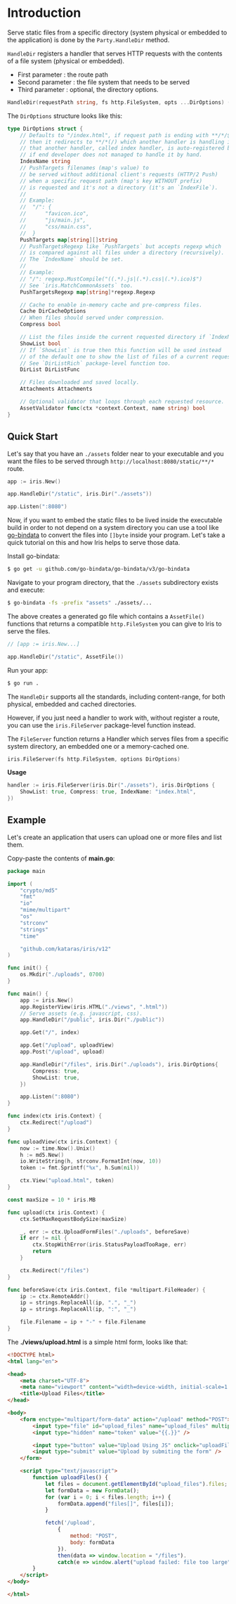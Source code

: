 # Introduction

Serve static files from a specific directory (system physical or embedded to the application) is done by the `Party.HandleDir` method.

`HandleDir` registers a handler that serves HTTP requests with the contents of a file system (physical or embedded).

* First parameter  : the route path
* Second parameter : the file system that needs to be served
* Third parameter  : optional, the directory options.

```go
HandleDir(requestPath string, fs http.FileSystem, opts ...DirOptions) ( []*Route)
```

The `DirOptions` structure looks like this:

```go
type DirOptions struct {
	// Defaults to "/index.html", if request path is ending with **/*/$IndexName
	// then it redirects to **/*(/) which another handler is handling it,
	// that another handler, called index handler, is auto-registered by the framework
	// if end developer does not managed to handle it by hand.
	IndexName string
	// PushTargets filenames (map's value) to
	// be served without additional client's requests (HTTP/2 Push)
	// when a specific request path (map's key WITHOUT prefix)
	// is requested and it's not a directory (it's an `IndexFile`).
	//
	// Example:
	// 	"/": {
	// 		"favicon.ico",
	// 		"js/main.js",
	// 		"css/main.css",
	// 	}
	PushTargets map[string][]string
	// PushTargetsRegexp like `PushTargets` but accepts regexp which
	// is compared against all files under a directory (recursively).
	// The `IndexName` should be set.
	//
	// Example:
	// "/": regexp.MustCompile("((.*).js|(.*).css|(.*).ico)$")
	// See `iris.MatchCommonAssets` too.
	PushTargetsRegexp map[string]*regexp.Regexp

	// Cache to enable in-memory cache and pre-compress files.
	Cache DirCacheOptions
	// When files should served under compression.
	Compress bool

	// List the files inside the current requested directory if `IndexName` not found.
	ShowList bool
	// If `ShowList` is true then this function will be used instead
	// of the default one to show the list of files of a current requested directory(dir).
	// See `DirListRich` package-level function too.
	DirList DirListFunc

	// Files downloaded and saved locally.
	Attachments Attachments

	// Optional validator that loops through each requested resource.
	AssetValidator func(ctx *context.Context, name string) bool
}
```

## Quick Start

Let's say that you have an `./assets` folder near to your executable and you want the files to be served through `http://localhost:8080/static/**/*` route.

```go
app := iris.New()

app.HandleDir("/static", iris.Dir("./assets"))

app.Listen(":8080")
```

Now, if you want to embed the static files to be lived inside the executable build in order to not depend on a system directory you can use a tool like [go-bindata](https://github.com/go-bindata/go-bindata) to convert the files into `[]byte` inside your program. Let's take a quick tutorial on this and how Iris helps to serve those data.

Install go-bindata:

```bash
$ go get -u github.com/go-bindata/go-bindata/v3/go-bindata
```

Navigate to your program directory, that the `./assets` subdirectory exists and execute:

```bash
$ go-bindata -fs -prefix "assets" ./assets/...
```

The above creates a generated go file which contains a `AssetFile()` functions that returns a compatible `http.FileSystem` you can give to Iris to serve the files.

```go
// [app := iris.New...]

app.HandleDir("/static", AssetFile())
```

Run your app:

```bash
$ go run . 
```

The `HandleDir` supports all the standards, including content-range, for both physical, embedded and cached directories.

However, if you just need a handler to work with, without register a route, you can use the `iris.FileServer` package-level function instead.

The `FileServer` function returns a Handler which serves files from a specific system directory, an embedded one or  a memory-cached one.

```go
iris.FileServer(fs http.FileSystem, options DirOptions)
```

**Usage**

```go
handler := iris.FileServer(iris.Dir("./assets"), iris.DirOptions {
    ShowList: true, Compress: true, IndexName: "index.html",
})
```

## Example

Let's create an application that users can upload one or more files and list them.

Copy-paste the contents of **main.go**:

```go
package main

import (
	"crypto/md5"
	"fmt"
	"io"
	"mime/multipart"
	"os"
	"strconv"
	"strings"
	"time"

	"github.com/kataras/iris/v12"
)

func init() {
	os.Mkdir("./uploads", 0700)
}

func main() {
	app := iris.New()
	app.RegisterView(iris.HTML("./views", ".html"))
	// Serve assets (e.g. javascript, css).
	app.HandleDir("/public", iris.Dir("./public"))

	app.Get("/", index)

	app.Get("/upload", uploadView)
	app.Post("/upload", upload)

	app.HandleDir("/files", iris.Dir("./uploads"), iris.DirOptions{
		Compress: true,
		ShowList: true,
	})

	app.Listen(":8080")
}

func index(ctx iris.Context) {
	ctx.Redirect("/upload")
}

func uploadView(ctx iris.Context) {
	now := time.Now().Unix()
	h := md5.New()
	io.WriteString(h, strconv.FormatInt(now, 10))
	token := fmt.Sprintf("%x", h.Sum(nil))

	ctx.View("upload.html", token)
}

const maxSize = 10 * iris.MB

func upload(ctx iris.Context) {
	ctx.SetMaxRequestBodySize(maxSize)

	_, err := ctx.UploadFormFiles("./uploads", beforeSave)
	if err != nil {
		ctx.StopWithError(iris.StatusPayloadTooRage, err)
		return
	}

	ctx.Redirect("/files")
}

func beforeSave(ctx iris.Context, file *multipart.FileHeader) {
	ip := ctx.RemoteAddr()
	ip = strings.ReplaceAll(ip, ".", "_")
	ip = strings.ReplaceAll(ip, ":", "_")

	file.Filename = ip + "-" + file.Filename
}
```

The **./views/upload.html** is a simple html form, looks like that:

```html
<!DOCTYPE html>
<html lang="en">

<head>
    <meta charset="UTF-8">
    <meta name="viewport" content="width=device-width, initial-scale=1.0">
    <title>Upload Files</title>
</head>

<body>
    <form enctype="multipart/form-data" action="/upload" method="POST">
        <input type="file" id="upload_files" name="upload_files" multiple />
        <input type="hidden" name="token" value="{{.}}" />

        <input type="button" value="Upload Using JS" onclick="uploadFiles()" />
        <input type="submit" value="Upload by submiting the form" />
    </form>

    <script type="text/javascript">
        function uploadFiles() {
            let files = document.getElementById("upload_files").files;
            let formData = new FormData();
            for (var i = 0; i < files.length; i++) {
                formData.append("files[]", files[i]);
            }

            fetch('/upload',
                {
                    method: "POST",
                    body: formData
                }).
                then(data => window.location = "/files").
                catch(e => window.alert("upload failed: file too large"));
        }
    </script>
</body>

</html>
```
